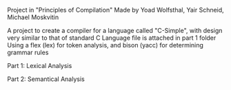 Project in "Principles of Compilation"
Made by Yoad Wolfsthal, Yair Schneid, Michael Moskvitin

A project to create a compiler for a language called "C-Simple", with design very similar to that of standard C
Language file is attached in part 1 folder
Using a flex (lex) for token analysis, and bison (yacc) for determining grammar rules

Part 1: Lexical Analysis

Part 2: Semantical Analysis


